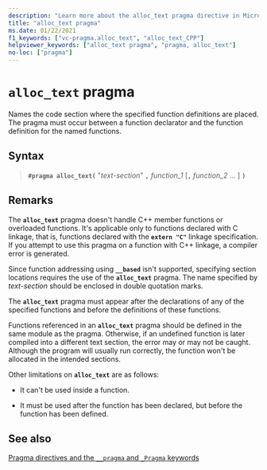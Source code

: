 ```yaml
---
description: "Learn more about the alloc_text pragma directive in Microsoft C/C++"
title: "alloc_text pragma"
ms.date: 01/22/2021
f1_keywords: ["vc-pragma.alloc_text", "alloc_text_CPP"]
helpviewer_keywords: ["alloc_text pragma", "pragma, alloc_text"]
no-loc: ["pragma"]
---
```

# `alloc_text` pragma

Names the code section where the specified function definitions are placed. The pragma must occur between a function declarator and the function definition for the named functions.

## Syntax

> **`#pragma alloc_text(`** "*text-section*" **`,`** *function_1* [**`,`** *function_2* ... ] **`)`**

## Remarks

The **`alloc_text`** pragma doesn't handle C++ member functions or overloaded functions. It's applicable only to functions declared with C linkage, that is, functions declared with the **`extern "C"`** linkage specification. If you attempt to use this pragma on a function with C++ linkage, a compiler error is generated.

Since function addressing using **`__based`** isn't supported, specifying section locations requires the use of the **`alloc_text`** pragma. The name specified by *text-section* should be enclosed in double quotation marks.

The **`alloc_text`** pragma must appear after the declarations of any of the specified functions and before the definitions of these functions.

Functions referenced in an **`alloc_text`** pragma should be defined in the same module as the pragma. Otherwise, if an undefined function is later compiled into a different text section, the error may or may not be caught. Although the program will usually run correctly, the function won't be allocated in the intended sections.

Other limitations on **`alloc_text`** are as follows:

- It can't be used inside a function.

- It must be used after the function has been declared, but before the function has been defined.

## See also

[Pragma directives and the `__pragma` and `_Pragma` keywords](./pragma-directives-and-the-pragma-keyword.md)
